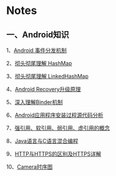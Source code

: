 # Notes

## 一、Android知识
1、[Android 事件分发机制](https://github.com/luojiawei/Notes/blob/master/Android/Android%E4%BA%8B%E4%BB%B6%E5%88%86%E5%8F%91%E6%9C%BA%E5%88%B6.md)

2、[彻头彻尾理解 HashMap](http://blog.csdn.net/justloveyou_/article/details/62893086)

3、[彻头彻尾理解 LinkedHashMap](http://blog.csdn.net/justloveyou_/article/details/71713781)

4、[Android Recovery升级原理](http://blog.csdn.net/luzhenrong45/article/details/60968458)

5、[深入理解Binder机制](https://github.com/luojiawei/Notes/blob/master/Android/深入理解Binder机制.md)

6、[Android应用程序安装过程源代码分析](https://github.com/luojiawei/Notes/blob/master/Android/Android应用程序安装过程源代码分析.md)

7、[强引用、软引用、弱引用、虚引用的概念](https://github.com/luojiawei/Notes/blob/master/Android/强引用、软引用、弱引用、虚引用的概念.md)

8、[Java语言与C语言混合编程](https://github.com/luojiawei/Notes/blob/master/Android/Java语言与C语言混合编程念.md)

9、[HTTP与HTTPS的区别及HTTPS详解](https://github.com/luojiawei/Notes/blob/master/Android/HTTP与HTTPS的区别及HTTPS详解.md)

10、[Camera时序图](https://github.com/luojiawei/Notes/blob/master/Android/Camera时序图.md)